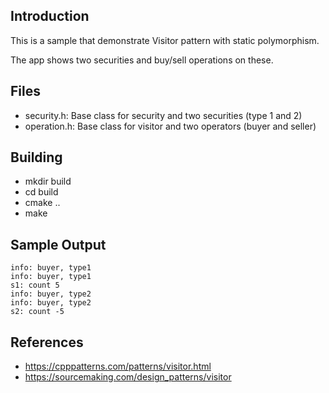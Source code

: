 Introduction
---

This is a sample that demonstrate Visitor pattern with static polymorphism.

The app shows two securities and buy/sell operations on these.

Files
---

- security.h:  Base class for security and two securities (type 1 and 2)
- operation.h: Base class for visitor and two operators (buyer and seller)

Building
---

- mkdir build
- cd build
- cmake ..
- make

Sample Output
---
```
info: buyer, type1
info: buyer, type1
s1: count 5
info: buyer, type2
info: buyer, type2
s2: count -5
```

References
---

- https://cpppatterns.com/patterns/visitor.html
- https://sourcemaking.com/design_patterns/visitor
